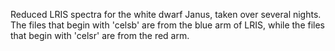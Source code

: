 Reduced LRIS spectra for the white dwarf Janus, taken over several nights. 
The files that begin with 'celsb' are from the blue arm of LRIS, while the files that begin with 'celsr' are from the red arm.